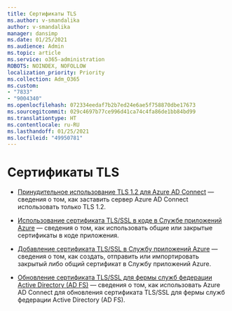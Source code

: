 ```yaml
---
title: Сертификаты TLS
ms.author: v-smandalika
author: v-smandalika
manager: dansimp
ms.date: 01/25/2021
ms.audience: Admin
ms.topic: article
ms.service: o365-administration
ROBOTS: NOINDEX, NOFOLLOW
localization_priority: Priority
ms.collection: Adm_O365
ms.custom:
- "7833"
- "9004340"
ms.openlocfilehash: 072334eedaf7b2b7ed24e6ae5f758870dbe17673
ms.sourcegitcommit: 029c4697b77ce996d41ca74c4fa86de1bb84bd99
ms.translationtype: HT
ms.contentlocale: ru-RU
ms.lasthandoff: 01/25/2021
ms.locfileid: "49950781"
---
```

# <a name="tls-certificates"></a>Сертификаты TLS

- [Принудительное использование TLS 1.2 для Azure AD Connect](https://docs.microsoft.com/azure/active-directory/hybrid/reference-connect-tls-enforcement) — сведения о том, как заставить сервер Azure AD Connect использовать только TLS 1.2.

- [Использование сертификата TLS/SSL в коде в Службе приложений Azure](https://docs.microsoft.com/azure/app-service/configure-ssl-certificate-in-code) — сведения о том, как использовать общие или закрытые сертификаты в коде приложения.

- [Добавление сертификата TLS/SSL в Службу приложений Azure](https://docs.microsoft.com/azure/app-service/configure-ssl-certificate) — сведения о том, как создать, отправить или импортировать закрытый либо общий сертификат в Службу приложений Azure.

- [Обновление сертификата TLS/SSL для фермы служб федерации Active Directory (AD FS)](https://docs.microsoft.com/azure/active-directory/hybrid/how-to-connect-fed-ssl-update) — сведения о том, как использовать Azure AD Connect для обновления сертификата TLS/SSL для фермы служб федерации Active Directory (AD FS).

